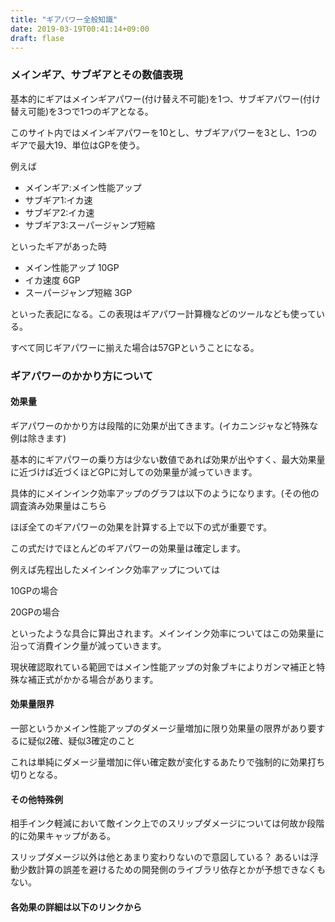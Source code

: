 ```yaml
---
title: "ギアパワー全般知識"
date: 2019-03-19T00:41:14+09:00
draft: flase
---
```


### メインギア、サブギアとその数値表現

基本的にギアはメインギアパワー(付け替え不可能)を1つ、サブギアパワー(付け替え可能)を3つで1つのギアとなる。

このサイト内ではメインギアパワーを10とし、サブギアパワーを3とし、1つのギアで最大19、単位はGPを使う。

例えば

* メインギア:メイン性能アップ
* サブギア1:イカ速
* サブギア2:イカ速
* サブギア3:スーパージャンプ短縮

といったギアがあった時

* メイン性能アップ 10GP
* イカ速度 6GP
* スーパージャンプ短縮 3GP

といった表記になる。この表現はギアパワー計算機などのツールなども使っている。

すべて同じギアパワーに揃えた場合は57GPということになる。

### ギアパワーのかかり方について

#### 効果量

ギアパワーのかかり方は段階的に効果が出てきます。(イカニンジャなど特殊な例は除きます)

基本的にギアパワーの乗り方は少ない数値であれば効果が出やすく、最大効果量に近づけば近づくほどGPに対しての効果量が減っていきます。

具体的にメインインク効率アップのグラフは以下のようになります。(その他の調査済み効果量はこちら



ほぼ全てのギアパワーの効果を計算する上で以下の式が重要です。


この式だけでほとんどのギアパワーの効果量は確定します。

例えば先程出したメインインク効率アップについては

10GPの場合

20GPの場合

といったような具合に算出されます。メインインク効率についてはこの効果量に沿って消費インク量が減っていきます。

現状確認取れている範囲ではメイン性能アップの対象ブキによりガンマ補正と特殊な補正式がかかる場合があります。

#### 効果量限界

一部というかメイン性能アップのダメージ量増加に限り効果量の限界があり要するに疑似2確、疑似3確定のこと

これは単純にダメージ量増加に伴い確定数が変化するあたりで強制的に効果打ち切りとなる。

#### その他特殊例

相手インク軽減において敵インク上でのスリップダメージについては何故か段階的に効果キャップがある。

スリップダメージ以外は他とあまり変わりないので意図している？
あるいは浮動少数計算の誤差を避けるための開発側のライブラリ依存とかが予想できなくもない。

#### 各効果の詳細は以下のリンクから


